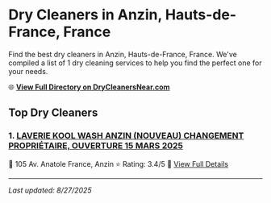 # Dry Cleaners in Anzin, Hauts-de-France, France

Find the best dry cleaners in Anzin, Hauts-de-France, France. We've compiled a list of 1 dry cleaning services to help you find the perfect one for your needs.

🌐 **[View Full Directory on DryCleanersNear.com](https://drycleanersnear.com/city/France/Hauts-de-France/Anzin)**

## Top Dry Cleaners

### 1. [LAVERIE KOOL WASH ANZIN (NOUVEAU) CHANGEMENT PROPRIÉTAIRE, OUVERTURE 15 MARS 2025](https://drycleanersnear.com/dryCleaner/68ae67dec95ff2c6096b19f7/laverie-kool-wash-anzin-nouveau-changement-propri-taire-ouverture-15-mars-2025)
📍 105 Av. Anatole France, Anzin
⭐ Rating: 3.4/5
🔗 [View Full Details](https://drycleanersnear.com/dryCleaner/68ae67dec95ff2c6096b19f7/laverie-kool-wash-anzin-nouveau-changement-propri-taire-ouverture-15-mars-2025)


---

*Last updated: 8/27/2025*
